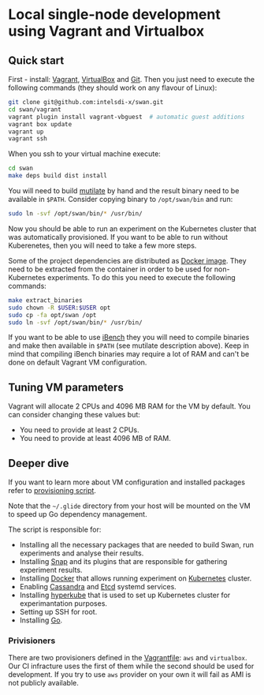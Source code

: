 <!--
 Copyright (c) 2017 Intel Corporation

 Licensed under the Apache License, Version 2.0 (the "License");
 you may not use this file except in compliance with the License.
 You may obtain a copy of the License at

      http://www.apache.org/licenses/LICENSE-2.0

 Unless required by applicable law or agreed to in writing, software
 distributed under the License is distributed on an "AS IS" BASIS,
 WITHOUT WARRANTIES OR CONDITIONS OF ANY KIND, either express or implied.
 See the License for the specific language governing permissions and
 limitations under the License.
-->

# Local single-node development using Vagrant and Virtualbox

## Quick start

First - install: [Vagrant](https://www.vagrantup.com/docs/installation/), [VirtualBox](https://www.virtualbox.org/wiki/Downloads) and [Git](https://git-scm.com/book/en/v2/Getting-Started-Installing-Git). Then you just need to execute the following commands (they should work on any flavour of Linux):

```sh
git clone git@github.com:intelsdi-x/swan.git
cd swan/vagrant
vagrant plugin install vagrant-vbguest  # automatic guest additions
vagrant box update
vagrant up
vagrant ssh
```

When you ssh to your virtual machine execute:

```sh
cd swan
make deps build dist install
```

You will need to build [mutilate](https://github.com/leverich/mutilate) by hand and the result binary need to be available in `$PATH`. Consider copying binary to `/opt/swan/bin` and run:
```sh
sudo ln -svf /opt/swan/bin/* /usr/bin/
```

Now you should be able to run an experiment on the Kubernetes cluster that was automatically provisioned. If you want to be able to run without Kuberenetes, then you will need to take a few more steps.

Some of the project dependencies are distributed as [Docker image](https://hub.docker.com/r/intelsdi/swan/). They need to be extracted from the container in order to be used for non-Kubernetes experiments. To do this you need to execute the following commands:

```sh
make extract_binaries
sudo chown -R $USER:$USER opt 
sudo cp -fa opt/swan /opt
sudo ln -svf /opt/swan/bin/* /usr/bin/
```

If you want to be able to use [iBench](https://github.com/stanford-mast/iBench) they you will need to compile binaries and make then available in `$PATH` (see mutilate description above). Keep in mind that compiling iBench binaries may require a lot of RAM and can't be done on default Vagrant VM configuration.

## Tuning VM parameters

Vagrant will allocate 2 CPUs and 4096 MB RAM for the VM by default. You can consider changing these values but:
* You need to provide at least 2 CPUs.
* You need to provide at least 4096 MB of RAM.

## Deeper dive

If you want to learn more about VM configuration and installed packages refer to [provisioning script](provision.sh).

Note that the `~/.glide` directory from your host will be mounted on the VM to speed up Go dependency management.

The script is responsible for:
* Installing all the necessary packages that are needed to build Swan, run experiments and analyse their results.
* Installing [Snap](http://snap-telemetry.io/) and its plugins that are responsible for gathering experiment results.
* Installing [Docker](https://www.docker.com/) that allows running experiment on [Kubernetes](https://kubernetes.io) cluster.
* Enabling [Cassandra](http://cassandra.apache.org/) and [Etcd](https://coreos.com/etcd) systemd services.
* Installing [hyperkube](https://github.com/kubernetes/kubernetes/tree/master/cluster/images/hyperkube) that is used to set up Kubernetes cluster for experimantation purposes.
* Setting up SSH for root.
* Installing [Go](https://golang.org/).

### Privisioners

There are two provisioners defined in the [Vagrantfile](Vagrantfile): `aws` and `virtualbox`. Our CI infracture uses the first of them while the second should be used for development. If you try to use `aws` provider on your own it will fail as AMI is not publicly available.
